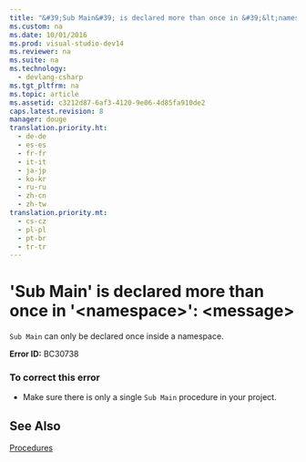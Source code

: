 ```yaml
---
title: "&#39;Sub Main&#39; is declared more than once in &#39;&lt;namespace&gt;&#39;: &lt;message&gt;"
ms.custom: na
ms.date: 10/01/2016
ms.prod: visual-studio-dev14
ms.reviewer: na
ms.suite: na
ms.technology: 
  - devlang-csharp
ms.tgt_pltfrm: na
ms.topic: article
ms.assetid: c3212d87-6af3-4120-9e06-4d85fa910de2
caps.latest.revision: 8
manager: douge
translation.priority.ht: 
  - de-de
  - es-es
  - fr-fr
  - it-it
  - ja-jp
  - ko-kr
  - ru-ru
  - zh-cn
  - zh-tw
translation.priority.mt: 
  - cs-cz
  - pl-pl
  - pt-br
  - tr-tr
---
```

# &#39;Sub Main&#39; is declared more than once in &#39;&lt;namespace&gt;&#39;: &lt;message&gt;
`Sub Main` can only be declared once inside a namespace.  
  
 **Error ID:** BC30738  
  
### To correct this error  
  
-   Make sure there is only a single `Sub Main` procedure in your project.  
  
## See Also  
 [Procedures](../Topic/Procedures%20in%20Visual%20Basic.md)